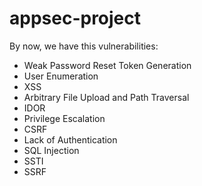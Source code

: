 # appsec-project

By now, we have this vulnerabilities:

* Weak Password Reset Token Generation
* User Enumeration
* XSS
* Arbitrary File Upload and Path Traversal
* IDOR
* Privilege Escalation
* CSRF
* Lack of Authentication
* SQL Injection
* SSTI
* SSRF